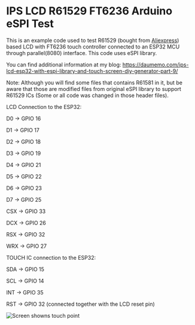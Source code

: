 # IPS LCD R61529 FT6236 Arduino eSPI Test
This is an example code used to test R61529 (bought from [Aliexpress](https://www.aliexpress.com/item/32940608152.html?spm=a2g0o.productlist.0.0.66e773f6vAhLCI&algo_pvid=f9214500-0ba3-4aff-b9a8-9fc9dc51cd2a&algo_expid=f9214500-0ba3-4aff-b9a8-9fc9dc51cd2a-16&btsid=25887317-95e8-4f7a-aabc-1913fdfeaadf&ws_ab_test=searchweb0_0,searchweb201602_6,searchweb201603_53)) based LCD with FT6236 touch controller connected to an ESP32 MCU through parallel(8080) interface. This code uses eSPI library.

You can find additional information at my blog: https://daumemo.com/ips-lcd-esp32-with-espi-library-and-touch-screen-diy-generator-part-9/

Note: Although you will find some files that contains R61581 in it, but be aware that those are modified files from original eSPI library to support R61529 ICs (Some or all code was changed in those header files).

LCD Connection to the ESP32:
 
D0 -> GPIO 16

D1 -> GPIO 17

D2 -> GPIO 18

D3 -> GPIO 19

D4 -> GPIO 21

D5 -> GPIO 22

D6 -> GPIO 23

D7 -> GPIO 25

CSX -> GPIO 33

DCX -> GPIO 26

RSX -> GPIO 32

WRX -> GPIO 27
 
TOUCH IC connection to the ESP32:
 
SDA -> GPIO 15

SCL -> GPIO 14

INT -> GPIO 35

RST -> GPIO 32 (connected together with the LCD reset pin) 

![Screen showns touch point](https://daumemo.com/wp-content/uploads/2020/03/ESP32-touch-test-code-with-eSPI-and-FT6236-controller.jpg)
